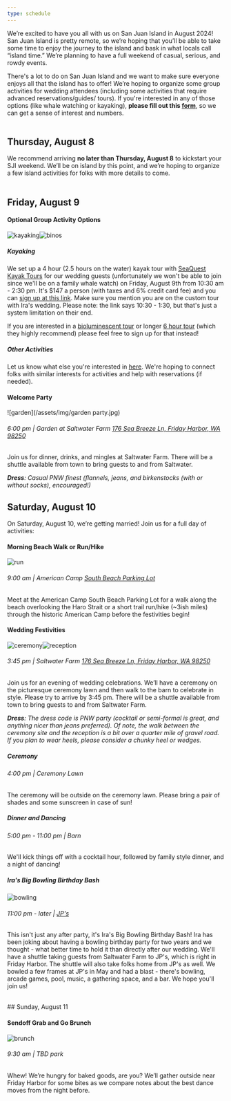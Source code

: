 ```yaml
---
type: schedule
---
```

We’re excited to have you all with us on San Juan Island in August 2024! San Juan Island is pretty remote, so we’re hoping that you’ll be able to take some time to enjoy the journey to the island and bask in what locals call “island time.” We’re planning to have a full weekend of casual, serious, and rowdy events. 

There's a lot to do on San Juan Island and we want to make sure everyone enjoys all that the island has to offer! We’re hoping to organize some group activities for wedding attendees (including some activities that require advanced reservations/guides/ tours). If you're interested in any of those options (like whale watching or kayaking), **please fill out this [form](https://docs.google.com/forms/d/e/1FAIpQLSeunoBDLhP2mxeV1VxvEr4KCjSYWpOzsJ_99im0C-GEZOb9FA/viewform)**, so we can get a sense of interest and numbers.
<br>
<br>

## Thursday, August 8
We recommend arriving **no later than Thursday, August 8** to kickstart your SJI weekend. We’ll be on island by this point, and we’re hoping to organize a few island activities for folks with more details to come. 
<br>
<br>

## Friday, August 9

#### Optional Group Activity Options
![kayaking](/assets/img/kayak.jpg)![binos](/assets/img/activities.jpg)
##### Kayaking
We set up a 4 hour (2.5 hours on the water) kayak tour with [SeaQuest Kayak Tours](https://sea-quest-kayak.com/) for our wedding guests (unfortunately we won't be able to join since we'll be on a family whale watch) on Friday, August 9th from 10:30 am - 2:30 pm. It's $147 a person (with taxes and 6% credit card fee) and you can [sign up at this link](https://fareharbor.com/embeds/book/sea-quest-kayak/items/409408/availability/1486395850/book/?full-items=yes). Make sure you mention you are on the custom tour with Ira's wedding. Please note: the link says 10:30 - 1:30, but that's just a system limitation on their end.

If you are interested in a [bioluminescent tour](https://sea-quest-kayak.com/kayaking-san-juan-islands/bioluminescence-kayak-tours/) or longer [6 hour tour](https://sea-quest-kayak.com/kayaking-san-juan-islands/1-day-san-juan-kayaking-trips/) (which they highly recommend) please feel free to sign up for that instead! 

##### Other Activities
Let us know what else you're interested in [here](https://forms.gle/zTke6H5Ygok3wktx9). We're hoping to connect folks with similar interests for activities and help with reservations (if needed). 

#### Welcome Party 

![garden](/assets/img/garden party.jpg)

###### 6:00 pm | Garden at Saltwater Farm [176 Sea Breeze Ln, Friday Harbor, WA 98250](https://maps.app.goo.gl/XAzVEw44sGqpBMk1A)
 
Join us for dinner, drinks, and mingles at Saltwater Farm. There will be a shuttle available from town to bring guests to and from Saltwater. 

***Dress**: Casual PNW finest (flannels, jeans, and birkenstocks (with or without socks), encouraged!)* 

## Saturday, August 10
On Saturday, August 10, we’re getting married! Join us for a full day of activities:

#### Morning Beach Walk or Run/Hike

![run](/assets/img/run.jpg)

###### 9:00 am | American Camp [South Beach Parking Lot](https://maps.app.goo.gl/SYcSDYoLq9v2fFeX6)
 
Meet at the American Camp South Beach Parking Lot for a walk along the beach overlooking the Haro Strait or a short trail run/hike (~3ish miles) through the historic American Camp before the festivities begin!

#### Wedding Festivities

![ceremony](/assets/img/ceremony.jpg)![reception](/assets/img/reception.jpg)

###### 3:45 pm | Saltwater Farm [176 Sea Breeze Ln, Friday Harbor, WA 98250](https://maps.app.goo.gl/XAzVEw44sGqpBMk1A) 

Join us for an evening of wedding celebrations. We’ll have a ceremony on the picturesque ceremony lawn and then walk to the barn to celebrate in style. Please try to arrive by 3:45 pm. There will be a shuttle available from town to bring guests to and from Saltwater Farm.

***Dress**: The dress code is PNW party (cocktail or semi-formal is great, and anything nicer than jeans preferred). Of note, the walk between the ceremony site and the reception is a bit over a quarter mile of gravel road. If you plan to wear heels, please consider a chunky heel or wedges.*

##### Ceremony
###### 4:00 pm | Ceremony Lawn
 
The ceremony will be outside on the ceremony lawn. Please bring a pair of shades and some sunscreen in case of sun!

##### Dinner and Dancing
######  5:00 pm - 11:00 pm | Barn
We'll kick things off with a cocktail hour, followed by family style dinner, and a night of dancing! 

##### Ira's Big Bowling Birthday Bash

![bowling](/assets/img/bowling.jpeg)

######  11:00 pm - later | [JP's](https://www.jpsrestaurantbar.com/)
This isn't just any after party, it's Ira's Big Bowling Birthday Bash! Ira has been joking about having a bowling birthday party for two years and we thought - what better time to hold it than directly after our wedding. We'll have a shuttle taking guests from Saltwater Farm to JP's, which is right in Friday Harbor. The shuttle will also take folks home from JP's as well. We bowled a few frames at JP's in May and had a blast - there's bowling, arcade games, pool, music, a gathering space, and a bar. We hope you'll join us! 

<br>
## Sunday, August 11

#### Sendoff Grab and Go Brunch

![brunch](/assets/img/brunch.jpg)

######  9:30 am | TBD park

Whew! We’re hungry for baked goods, are you? We’ll gather outside near Friday Harbor for some bites as we compare notes about the best dance moves from the night before. 